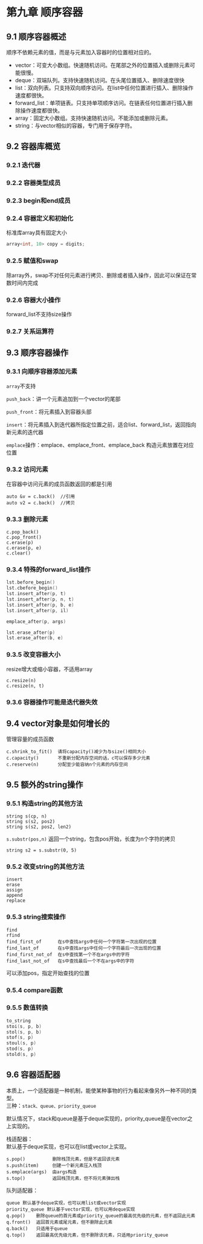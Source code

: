 # 第九章 顺序容器
## 9.1 顺序容器概述
顺序不依赖元素的值，而是与元素加入容器时的位置相对应的。

- vector：可变大小数组。快速随机访问。在尾部之外的位置插入或删除元素可能很慢。
- deque：双端队列。支持快速随机访问。在头尾位置插入、删除速度很快
- list：双向列表。只支持双向顺序访问。在list中任何位置进行插入、删除操作速度都很快。
- forward_list：单项链表。只支持单项顺序访问。在链表任何位置进行插入删除操作速度都很快。
- array：固定大小数组。支持快速随机访问。不能添加或删除元素。
- string：与vector相似的容器，专门用于保存字符。

## 9.2 容器库概览
### 9.2.1 迭代器
### 9.2.2 容器类型成员
### 9.2.3 begin和end成员
### 9.2.4 容器定义和初始化
标准库array具有固定大小

```cpp
array<int, 10> copy = digits;
```
### 9.2.5 赋值和swap
除array外，swap不对任何元素进行拷贝、删除或者插入操作，因此可以保证在常数时间内完成
### 9.2.6 容器大小操作
forward_list不支持size操作
### 9.2.7 关系运算符
## 9.3 顺序容器操作
### 9.3.1 向顺序容器添加元素
`array`不支持

`push_back`：讲一个元素追加到一个vector的尾部

`push_front`：将元素插入到容器头部

`insert`：将元素插入到迭代器所指定位置之前，适合list、forward_list，返回指向新元素的迭代器

`emplace`操作：emplace、emplace_front、emplace_back 构造元素放置在对应位置

### 9.3.2 访问元素
在容器中访问元素的成员函数返回的都是引用  

    auto &v = c.back()  //引用
    auto v2 = c.back()  //拷贝

### 9.3.3 删除元素

```
c.pop_back()
c.pop_front()
c.erase(p)
c.erase(p, e)
c.clear()
```

### 9.3.4 特殊的forward_list操作

```cpp
lst.before_begin()
lst.cbefore_begin()
lst.insert_after(p, t)
lst.insert_after(p, n, t)
lst.insert_after(p, b, e)
lst.insert_after(p, il)
```

```cpp
emplace_after(p, args)

lst.erase_after(p)
lst.erase_after(b, e)
```

### 9.3.5 改变容器大小
resize增大或缩小容器，不适用array

	c.resize(n)
	c.resize(n, t)

### 9.3.6 容器操作可能是迭代器失效
## 9.4 vector对象是如何增长的
管理容量的成员函数

	c.shrink_to_fit()  请将capacity()减少为与size()相同大小
	c.capacity()       不重新分配内存空间的话，c可以保存多少元素
	c.reserve(n)       分配至少能容纳n个元素的内存空间

## 9.5 额外的string操作

### 9.5.1 构造string的其他方法

	string s(cp, n)
	string s(s2, pos2)
	string s(s2, pos2, len2)


`s.substr(pos,n)` 返回一个string，包含pos开始，长度为n个字符的拷贝

    string s2 = s.substr(0, 5)

### 9.5.2 改变string的其他方法
	insert
	erase
	assign
	append
	replace
### 9.5.3 string搜索操作
```
find
rfind
find_first_of      在s中查找args中任何一个字符第一次出现的位置
find_last_of       在s中查找args中任何一个字符最后一次出现的位置
find_first_not_of  在s中查找第一个不在args中的字符
find_last_not_of   在s中查找最后一个不在args中的字符
```


可以添加pos，指定开始查找的位置

### 9.5.4 compare函数

### 9.5.5 数值转换
```cpp
to_string
stoi(s, p, b)
stol(s, p, b)
stof(s, p)
stoul(s, p)
stod(s, p)
stold(s, p)
```

## 9.6 容器适配器
本质上，一个适配器是一种机制，能使某种事物的行为看起来像另外一种不同的类型。  
三种：`stack、queue、priority_queue`  

默认情况下，stack和queue是基于deque实现的，priority_queue是在vector之上实现的。  

栈适配器：  
默认基于deque实现，也可以在list或vector上实现。

	s.pop()          删除栈顶元素，但是不返回该元素
	s.push(item)     创建一个新元素压入栈顶
	s.emplace(args)  由args构造
	s.top()          返回栈顶元素，但不将元素弹出栈

队列适配器：

```
queue 默认基于deque实现，也可以用list或vector实现
priority_queue 默认基于vector实现，也可以用deque实现
q.pop()    删除queue的首元素或priority_queue的最高优先级的元素，但不返回此元素
q.front()  返回首元素或尾元素，但不删除此元素
q.back()   只适用于queue
q.top()    返回最高优先级元素，但不删除该元素，只适用priority_queue
```



